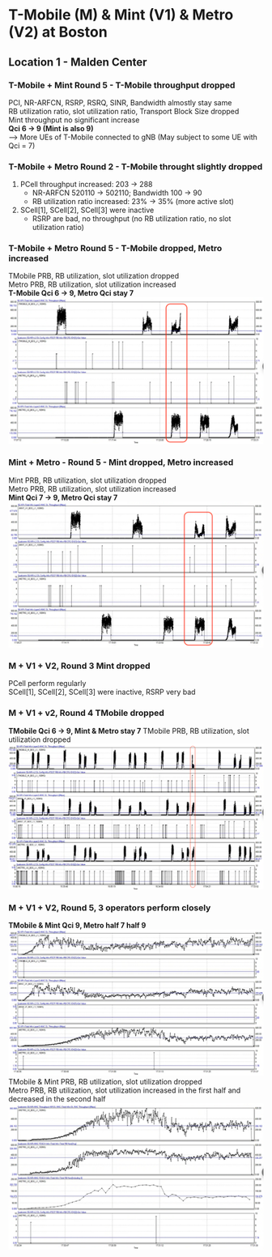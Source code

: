 # T-Mobile (M) & Mint (V1) & Metro (V2) at Boston
## Location 1 - Malden Center
### T-Mobile + Mint Round 5 - T-Mobile throughput dropped
PCI, NR-ARFCN, RSRP, RSRQ, SINR, Bandwidth almostly stay same  
RB utilization ratio, slot utilization ratio, Transport Block Size dropped  
Mint throughput no significant increase  
**Qci 6 -> 9 (Mint is also 9)**  
--> More UEs of T-Mobile connected to gNB (May subject to some UE with Qci = 7)  

### T-Mobile + Metro Round 2 - T-Mobile throught slightly dropped
1. PCell throughput increased: 203 -> 288
   - NR-ARFCN 520110 -> 502110; Bandwidth 100 -> 90
   - RB utilization ratio increased: 23% -> 35%  (more active slot)
3. SCell[1], SCell[2], SCell[3] were inactive
   - RSRP are bad, no throughput (no RB utilization ratio, no slot utilization ratio)

### T-Mobile + Metro Round 5 - T-Mobile dropped, Metro increased
TMobile PRB, RB utilization, slot utilization dropped   
Metro PRB, RB utilization, slot utilization increased  
**T-Mobile Qci 6 -> 9, Metro Qci stay 7**
![Qci](images/L1_T-Mobile_vs_Metro_Round5.png)

### Mint + Metro - Round 5 - Mint dropped, Metro increased
Mint PRB, RB utilization, slot utilization dropped  
Metro PRB, RB utilization, slot utilization increased  
**Mint Qci 7 -> 9, Metro Qci stay 7**
![Qci](images/L1_Mint_vs_Metro_Round5.png)

### M + V1 + V2, Round 3 Mint dropped
PCell perform regularly  
SCell[1], SCell[2], SCell[3] were inactive, RSRP very bad

### M + V1 + v2, Round 4 TMobile dropped
**TMobile Qci 6 -> 9, Mint & Metro stay 7**
TMobile PRB, RB utilization, slot utilization dropped   
![Qci](images/L1_M_vs_V1_vs_V2_Round4.png)

### M + V1 + V2, Round 5, 3 operators perform closely
**TMobile & Mint Qci 9, Metro half 7 half 9**
![Qci](images/L1_M_vs_V1_vs_V2_Round5.png)
TMobile & Mint PRB, RB utilization, slot utilization dropped   
Metro PRB, RB utilization, slot utilization increased in the first half and decreased in the second half
![PRB](images/L1_Metro_Round5.png)
